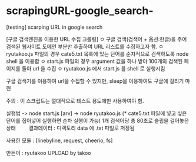 # scrapingURL-google_search-
[testing] scarping URL in google search

[구글 검색엔진을 이용한 URL 수집 크롤링]
ㅇ 구글 검색(검색어 + 옵션:한글)을 주어 검색된 웹사이트 도메인 부분만 추출하여 URL 리스트를 수집하고자 함.
ㅇ ryutakoo.js 파일의 경우 cate5.txt 목록에 있는 단어를 순차적으로 검색하도록 node shell 을 이용함
ㅇ start.js 파일의 경우 argument 값을 하나 받아 100개의 검색된 페이지를 돌아 url 을 수집
ㅇ ryutakoo.js 에서 start.js 를 shell 로 실행시킴

구글 검색기를 이용하여 url을 수집할 수 있지만, sleep을 이용하여도 구글에 걸리기 마련

주의 : 이 스크립트는 절대적으로 테스트 용도에만 사용하여야 함.

실행법    ->  node start.js [arv]
        -> node ryutakoo.js  (* cate5.txt 파일에 넣고 싶은 단어를 집어넣어 실행하면 순차 실행이 가능) 1개 검색어당 총 80초로 슬립을 걸어놓은 상태
        
결과데이터 : 디렉토리 data 에 .txt 파일로 저장됨

사용한 모듈 : [linebyline, request, cheerio, fs]

만든이 :  ryutakoo
UPLOAD by takoo
